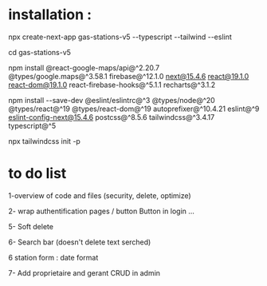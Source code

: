 # installation :

npx create-next-app gas-stations-v5 --typescript --tailwind --eslint

cd gas-stations-v5

npm install @react-google-maps/api@^2.20.7 @types/google.maps@^3.58.1 firebase@^12.1.0 next@15.4.6 react@19.1.0 react-dom@19.1.0 react-firebase-hooks@^5.1.1 recharts@^3.1.2

npm install --save-dev @eslint/eslintrc@^3 @types/node@^20 @types/react@^19 @types/react-dom@^19 autoprefixer@^10.4.21 eslint@^9 eslint-config-next@15.4.6 postcss@^8.5.6 tailwindcss@^3.4.17 typescript@^5

npx tailwindcss init -p


# to do list 


1-overview of code and files (security, delete, optimize)


2- wrap authentification pages / button Button in login ...


5- Soft delete


6- Search bar (doesn't delete text serched)


6 station form :  date format

7- Add proprietaire and gerant CRUD in admin

